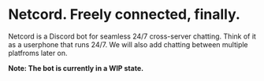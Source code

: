 # Netcord. Freely connected, finally.
Netcord is a Discord bot for seamless 24/7 cross-server chatting. Think of it as a userphone that runs 24/7.
We will also add chatting between multiple platfroms later on.

**Note: The bot is currently in a WIP state.**
